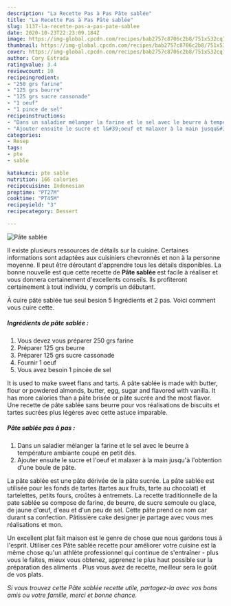 ```yaml
---
description: "La Recette Pas à Pas Pâte sablée"
title: "La Recette Pas à Pas Pâte sablée"
slug: 1137-la-recette-pas-a-pas-pate-sablee
date: 2020-10-23T22:23:09.184Z
image: https://img-global.cpcdn.com/recipes/bab2757c8706c2b8/751x532cq70/pate-sablee-photo-principale-de-la-recette.jpg
thumbnail: https://img-global.cpcdn.com/recipes/bab2757c8706c2b8/751x532cq70/pate-sablee-photo-principale-de-la-recette.jpg
cover: https://img-global.cpcdn.com/recipes/bab2757c8706c2b8/751x532cq70/pate-sablee-photo-principale-de-la-recette.jpg
author: Cory Estrada
ratingvalue: 3.4
reviewcount: 10
recipeingredient:
- "250 grs farine"
- "125 grs beurre"
- "125 grs sucre cassonade"
- "1 oeuf"
- "1 pince de sel"
recipeinstructions:
- "Dans un saladier mélanger la farine et le sel avec le beurre à température ambiante coupé en petit dés."
- "Ajouter ensuite le sucre et l&#39;oeuf et malaxer à la main jusqu&#39;à l&#39;obtention d&#39;une boule de pâte."
categories:
- Resep
tags:
- pte
- sable

katakunci: pte sable 
nutrition: 166 calories
recipecuisine: Indonesian
preptime: "PT27M"
cooktime: "PT45M"
recipeyield: "3"
recipecategory: Dessert

---
```



![Pâte sablée](https://img-global.cpcdn.com/recipes/bab2757c8706c2b8/751x532cq70/pate-sablee-photo-principale-de-la-recette.jpg)

Il existe plusieurs ressources de détails sur la cuisine. Certaines informations sont adaptées aux cuisiniers chevronnés et non à la personne moyenne. Il peut être déroutant d'apprendre tous les détails disponibles. La bonne nouvelle est que cette recette de <strong> Pâte sablée </strong> est facile à réaliser et vous donnera certainement d'excellents conseils. Ils profiteront certainement à tout individu, y compris un débutant.

<!--inarticleads1-->

À cuire pâte sablée tue seul besion 5 Ingrédients et 2 pas. Voici comment vous cuire cette.

##### Ingrédients de pâte sablée :

1. Vous devez vous préparer 250 grs farine
1. Préparer 125 grs beurre
1. Préparer 125 grs sucre cassonade
1. Fournir 1 oeuf
1. Vous avez besoin 1 pincée de sel


It is used to make sweet flans and tarts. A pâte sablée is made with butter, flour or powdered almonds, butter, egg, sugar and flavored with vanilla. It has more calories than a pâte brisée or pâte sucrée and the most flavor. Une recette de pâte sablée sans beurre pour vos réalisations de biscuits et tartes sucrées plus légères avec cette astuce imparable. 

<!--inarticleads2-->

##### Pâte sablée pas à pas :

1. Dans un saladier mélanger la farine et le sel avec le beurre à température ambiante coupé en petit dés.
1. Ajouter ensuite le sucre et l&#39;oeuf et malaxer à la main jusqu&#39;à l&#39;obtention d&#39;une boule de pâte.


La pâte sablée est une pâte dérivée de la pâte sucrée. La pâte sablée est utilisée pour les fonds de tartes (tartes aux fruits, tarte au chocolat) et tartelettes, petits fours, croûtes à entremets. La recette traditionnelle de la pate sablée se compose de farine, de beurre, de sucre semoule ou glace, de jaune d&#39;œuf, d&#39;eau et d&#39;un peu de sel. Cette pâte prend ce nom car durant sa confection. Pâtissière cake designer je partage avec vous mes réalisations et mon. 

<!--inarticleads1-->

<p>
Un excellent plat fait maison est le genre de chose que nous gardons tous à l'esprit. Utiliser ces Pâte sablée recette pour améliorer votre cuisine est la même chose qu'un athlète professionnel qui continue de s'entraîner - plus vous le faites, mieux vous obtenez, apprenez le plus haut possible sur la préparation des aliments . Plus vous avez de recette, meilleur sera le goût de vos plats.
</p>

<p>
<i>Si vous trouvez cette Pâte sablée recette utile, partagez-la avec vos bons amis ou votre famille, merci et bonne chance.</i>
</p>
